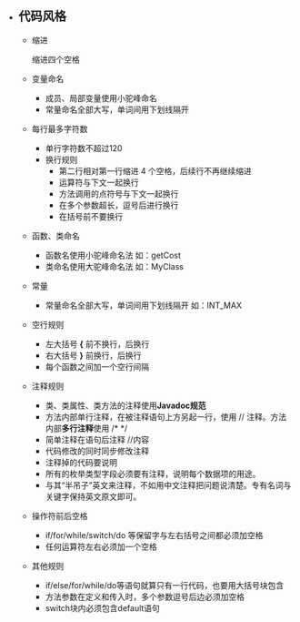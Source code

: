 - ## 代码风格

  - 缩进
  
    缩进四个空格
  
  - 变量命名
  
    * 成员、局部变量使用小驼峰命名
    * 常量命名全部大写，单词间用下划线隔开
  
  - 每行最多字符数
  
    * 单行字符数不超过120
    * 换行规则
      + 第二行相对第一行缩进 4 个空格，后续行不再继续缩进
      + 运算符与下文一起换行
      + 方法调用的点符号与下文一起换行
      + 在多个参数超长，逗号后进行换行
      + 在括号前不要换行
  
  - 函数、类命名
  
    * 函数名使用小驼峰命名法  如：getCost
    * 类命名使用大驼峰命名法  如：MyClass
  
  - 常量
  
    * 常量命名全部大写，单词间用下划线隔开 如：INT_MAX
  
  - 空行规则
  
    * 左大括号 **{** 前不换行，后换行
    * 右大括号 **}** 前换行，后换行
    * 每个函数之间加一个空行间隔
  
  - 注释规则
  
    * 类、类属性、类方法的注释使用**Javadoc规范**
    * 方法内部单行注释，在被注释语句上方另起一行，使用 // 注释。方法内部**多行注释**使用 /* */
    * 简单注释在语句后注释 //内容
    * 代码修改的同时同步修改注释
    * 注释掉的代码要说明
    * 所有的枚举类型字段必须要有注释，说明每个数据项的用途。
    * 与其“半吊子”英文来注释，不如用中文注释把问题说清楚。专有名词与关键字保持英文原文即可。
  
  - 操作符前后空格
  
    * if/for/while/switch/do 等保留字与左右括号之间都必须加空格
    * 任何运算符左右必须加一个空格
  
  - 其他规则
  
    * if/else/for/while/do等语句就算只有一行代码，也要用大括号块包含
    * 方法参数在定义和传入时，多个参数逗号后边必须加空格
    * switch块内必须包含default语句